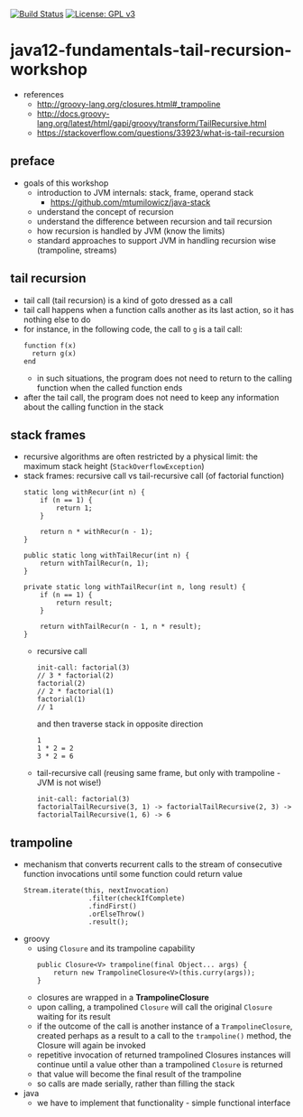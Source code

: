 [![Build Status](https://app.travis-ci.com/mtumilowicz/java12-fundamentals-tail-recursion-workshop.svg?branch=master)](https://travis-ci.com/mtumilowicz/java12-fundamentals-tail-recursion-workshop)
[![License: GPL v3](https://img.shields.io/badge/License-GPLv3-blue.svg)](https://www.gnu.org/licenses/gpl-3.0)

# java12-fundamentals-tail-recursion-workshop

* references
    * http://groovy-lang.org/closures.html#_trampoline  
    * http://docs.groovy-lang.org/latest/html/gapi/groovy/transform/TailRecursive.html  
    * https://stackoverflow.com/questions/33923/what-is-tail-recursion

## preface
* goals of this workshop
    * introduction to JVM internals: stack, frame, operand stack
        * https://github.com/mtumilowicz/java-stack
    * understand the concept of recursion
    * understand the difference between recursion and tail recursion
    * how recursion is handled by JVM (know the limits)
    * standard approaches to support JVM in handling recursion wise (trampoline, streams)

## tail recursion
* tail call (tail recursion) is a kind of goto dressed as a call
* tail call happens when a function calls another as its last action, so it has nothing else to do 
* for instance, in the following code, the call to `g` is a tail call:
    ```
    function f(x)
      return g(x)
    end
    ```
    * in such situations, the program does not need to return to the calling function when the called function ends
* after the tail call, the program does not need to keep any information about the calling function in the stack

## stack frames
* recursive algorithms are often restricted by a physical limit: the maximum stack height (`StackOverflowException`)
* stack frames: recursive call vs tail-recursive call (of factorial function)
    ```
    static long withRecur(int n) {
        if (n == 1) {
            return 1;
        }

        return n * withRecur(n - 1);
    }

    public static long withTailRecur(int n) {
        return withTailRecur(n, 1);
    }

    private static long withTailRecur(int n, long result) {
        if (n == 1) {
            return result;
        }

        return withTailRecur(n - 1, n * result);
    }
    ```
    * recursive call
        ```
        init-call: factorial(3)
        // 3 * factorial(2)
        factorial(2)
        // 2 * factorial(1)
        factorial(1)
        // 1
        ```
        and then traverse stack in opposite direction
        ```
        1
        1 * 2 = 2
        3 * 2 = 6
        ```
    * tail-recursive call (reusing same frame, but only with trampoline - JVM is not wise!)
        ```
        init-call: factorial(3)
        factorialTailRecursive(3, 1) -> factorialTailRecursive(2, 3) -> factorialTailRecursive(1, 6) -> 6 
        ```

## trampoline
* mechanism that converts recurrent calls to the stream of consecutive function invocations until some function 
could return value
    ```
    Stream.iterate(this, nextInvocation)
                    .filter(checkIfComplete)
                    .findFirst()
                    .orElseThrow()
                    .result();
    ```
* groovy
    * using `Closure` and its trampoline capability
        ```
        public Closure<V> trampoline(final Object... args) {
            return new TrampolineClosure<V>(this.curry(args));
        }
        ```
    * closures are wrapped in a **TrampolineClosure**
    * upon calling, a trampolined `Closure` will call the original `Closure` waiting for its result
    * if the outcome of the call is another instance of a `TrampolineClosure`, created perhaps as a result to a call 
    to the `trampoline()` method, the Closure will again be invoked
    * repetitive invocation of returned trampolined Closures instances will continue until a value other than a 
    trampolined `Closure` is returned
    * that value will become the final result of the trampoline
    * so calls are made serially, rather than filling the stack
* java
    * we have to implement that functionality - simple functional interface
